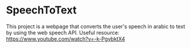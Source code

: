 # SpeechToText
This project is a webpage that converts the user's speech in arabic to text by using the web speech API.
Useful resource: https://www.youtube.com/watch?v=-k-PgvbktX4
